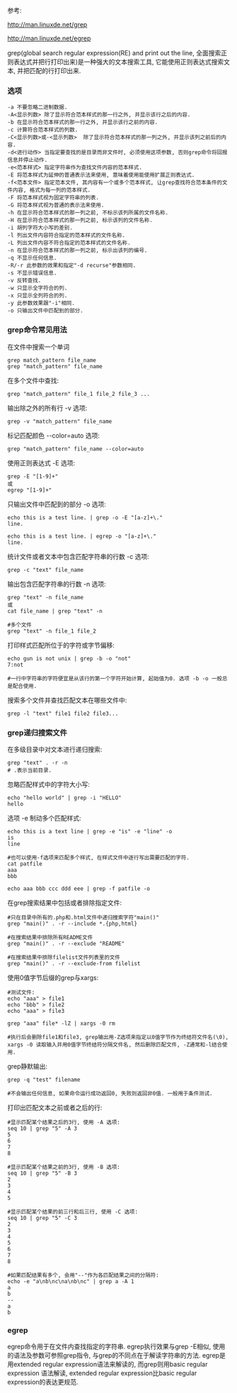 参考: 

http://man.linuxde.net/grep

http://man.linuxde.net/egrep

grep(global search regular expression(RE) and print out the line, 全面搜索正则表达式并把行打印出来)是一种强大的文本搜索工具, 它能使用正则表达式搜索文本, 并把匹配的行打印出来.  

### 选项

```
-a 不要忽略二进制数据. 
-A<显示列数> 除了显示符合范本样式的那一行之外, 并显示该行之后的内容. 
-b 在显示符合范本样式的那一行之外, 并显示该行之前的内容. 
-c 计算符合范本样式的列数. 
-C<显示列数>或-<显示列数>  除了显示符合范本样式的那一列之外, 并显示该列之前后的内容. 
-d<进行动作> 当指定要查找的是目录而非文件时, 必须使用这项参数, 否则grep命令将回报信息并停止动作. 
-e<范本样式> 指定字符串作为查找文件内容的范本样式. 
-E 将范本样式为延伸的普通表示法来使用, 意味着使用能使用扩展正则表达式. 
-f<范本文件> 指定范本文件, 其内容有一个或多个范本样式, 让grep查找符合范本条件的文件内容, 格式为每一列的范本样式. 
-F 将范本样式视为固定字符串的列表. 
-G 将范本样式视为普通的表示法来使用. 
-h 在显示符合范本样式的那一列之前, 不标示该列所属的文件名称. 
-H 在显示符合范本样式的那一列之前, 标示该列的文件名称. 
-i 胡列字符大小写的差别. 
-l 列出文件内容符合指定的范本样式的文件名称. 
-L 列出文件内容不符合指定的范本样式的文件名称. 
-n 在显示符合范本样式的那一列之前, 标示出该列的编号. 
-q 不显示任何信息. 
-R/-r 此参数的效果和指定"-d recurse"参数相同. 
-s 不显示错误信息. 
-v 反转查找. 
-w 只显示全字符合的列. 
-x 只显示全列符合的列. 
-y 此参数效果跟"-i"相同. 
-o 只输出文件中匹配到的部分. 
```

### grep命令常见用法

在文件中搜索一个单词

```
grep match_pattern file_name
grep "match_pattern" file_name
```

在多个文件中查找: 

```
grep "match_pattern" file_1 file_2 file_3 ...
```

输出除之外的所有行 -v 选项: 

```
grep -v "match_pattern" file_name
```

标记匹配颜色 --color=auto 选项: 

```
grep "match_pattern" file_name --color=auto
```

使用正则表达式 -E 选项: 

```
grep -E "[1-9]+"
或
egrep "[1-9]+"
```

只输出文件中匹配到的部分 -o 选项: 

```
echo this is a test line. | grep -o -E "[a-z]+\."
line.

echo this is a test line. | egrep -o "[a-z]+\."
line.
```

统计文件或者文本中包含匹配字符串的行数 -c 选项: 

```
grep -c "text" file_name
```

输出包含匹配字符串的行数 -n 选项: 

```
grep "text" -n file_name
或
cat file_name | grep "text" -n

#多个文件
grep "text" -n file_1 file_2
```

打印样式匹配所位于的字符或字节偏移: 

```
echo gun is not unix | grep -b -o "not"
7:not

#一行中字符串的字符便宜是从该行的第一个字符开始计算, 起始值为0. 选项 -b -o 一般总是配合使用. 
```

搜索多个文件并查找匹配文本在哪些文件中: 

```
grep -l "text" file1 file2 file3...
```

### grep递归搜索文件

在多级目录中对文本进行递归搜索: 

```
grep "text" . -r -n
# .表示当前目录. 
```

忽略匹配样式中的字符大小写: 

```
echo "hello world" | grep -i "HELLO"
hello
```

选项 -e 制动多个匹配样式: 

```
echo this is a text line | grep -e "is" -e "line" -o
is
line

#也可以使用-f选项来匹配多个样式, 在样式文件中逐行写出需要匹配的字符. 
cat patfile
aaa
bbb

echo aaa bbb ccc ddd eee | grep -f patfile -o
```

在grep搜索结果中包括或者排除指定文件: 

```
#只在目录中所有的.php和.html文件中递归搜索字符"main()"
grep "main()" . -r --include *.{php,html}

#在搜索结果中排除所有README文件
grep "main()" . -r --exclude "README"

#在搜索结果中排除filelist文件列表里的文件
grep "main()" . -r --exclude-from filelist
```

使用0值字节后缀的grep与xargs: 

```
#测试文件: 
echo "aaa" > file1
echo "bbb" > file2
echo "aaa" > file3

grep "aaa" file* -lZ | xargs -0 rm

#执行后会删除file1和file3, grep输出用-Z选项来指定以0值字节作为终结符文件名(\0), xargs -0 读取输入并用0值字节终结符分隔文件名, 然后删除匹配文件, -Z通常和-l结合使用. 
```

grep静默输出: 

```
grep -q "test" filename

#不会输出任何信息, 如果命令运行成功返回0, 失败则返回非0值. 一般用于条件测试. 
```

打印出匹配文本之前或者之后的行: 

```
#显示匹配某个结果之后的3行, 使用 -A 选项: 
seq 10 | grep "5" -A 3
5
6
7
8

#显示匹配某个结果之前的3行, 使用 -B 选项: 
seq 10 | grep "5" -B 3
2
3
4
5

#显示匹配某个结果的前三行和后三行, 使用 -C 选项: 
seq 10 | grep "5" -C 3
2
3
4
5
6
7
8

#如果匹配结果有多个, 会用"--"作为各匹配结果之间的分隔符: 
echo -e "a\nb\nc\na\nb\nc" | grep a -A 1
a
b
--
a
b
```

### egrep

egrep命令用于在文件内查找指定的字符串. egrep执行效果与grep -E相似, 使用的语法及参数可参照grep指令, 与grep的不同点在于解读字符串的方法. egrep是用extended regular expression语法来解读的, 而grep则用basic regular expression 语法解读, extended regular expression比basic regular expression的表达更规范. 